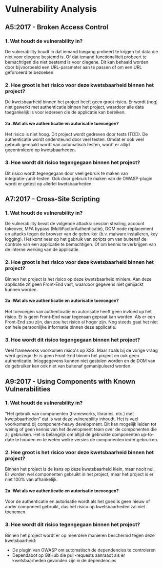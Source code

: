 # Vulnerability Analysis

## A5:2017 - Broken Access Control

### 1. Wat houdt de vulnerability in?

De vulnerability houdt in dat iemand toegang probeert te krijgen tot data 
die niet voor diegene bestemd is. Of dat iemand functionaliteit probeert
te bemachtigen die niet bestemd is voor diegene.
Dit kan behaald worden door bijvoorbeeld een URL-parameter
aan te passen of om een URL geforceerd te bezoeken.

### 2. Hoe groot is het risico voor deze kwetsbaarheid binnen het project?

De kwetsbaarheid binnen het project heeft geen groot risico.
Er wordt (nog) niet gewerkt met authenticatie binnen het project,
waardoor alle data toegankelijk is voor iedereen die de applicatie
kan bereiken.

#### 2a. Wat als we authenticatie en autorisatie toevoegen?

Het risico is niet hoog. Dit project wordt gedreven door tests (TDD).
De authenticatie wordt ondersteund door veel testen. Omdat er ook veel
gebruik gemaakt wordt van automatisch testen, wordt er altijd gecontroleerd
op kwetsbaarheden.

### 3. Hoe wordt dit risico tegengegaan binnen het project?

Dit risico wordt tegengegaan door veel gebruik te maken van integratie-/unit-testen.
Ook door gebruik te maken van de OWASP-plugin wordt er getest op allerlei kwetsbaarheden.

## A7:2017 - Cross-Site Scripting

### 1. Wat houdt de vulnerability in?

De vulnerability bevat de volgende attacks: session stealing, account takeover,
MFA bypass (MultiFactorAuthenticatie), DOM node replacement en attacks
tegen de browser van de gebruiker (b.v. malware installeren, key logging).
Het komt neer op het gebruik van scripts om van buitenaf de controle van een applicatie te
bemachtigen. Of om kennis te verkrijgen van de interne werking van de applicatie.

### 2. Hoe groot is het risico voor deze kwetsbaarheid binnen het project?

Binnen het project is het risico op deze kwetsbaarheid miniem. Aan deze applicatie zit
geen Front-End vast, waardoor gegevens niet gehijackt kunnen worden.

#### 2a. Wat als we authenticatie en autorisatie toevoegen?

Het toevoegen van authenticatie en autorisatie heeft geen invloed op het risico.
Er is geen Front-End waar tegenaan gepraat kan worden. Als er een Front-End zou zijn,
dan zou het risico al hoger zijn. Nog steeds gaat het niet om hele persoonlijke
informatie binnen deze applicatie.

### 3. Hoe wordt dit risico tegengegaan binnen het project?

Veel frameworks voorkomen risico's op XSS. Maar zoals bij de vorige vraag werd gezegd:
Er is geen Front-End binnen het project en ook geen authenticatie. Inloggegevens kunnen
niet gestolen worden en de DOM van de gebruiker kan ook niet van buitenaf gemanipuleerd worden.

## A9:2017 - Using Components with Known Vulnerabilities

### 1. Wat houdt de vulnerability in?

"Het gebruik van componenten (frameworks, libraries, etc.) met kwetsbaarheden" dat is wat deze
vulnerability inhoudt. Het is veel voorkomend bij component-heavy development. Dit kan mogelijk
leiden tot weinig of geen kennis van het development team over de componenten die zij gebruiken.
Het is belangrijk om altijd de gebruikte componenten up-to-date te houden en te weten welke versies
de componenten ieder gebruiken.

### 2. Hoe groot is het risico voor deze kwetsbaarheid binnen het project?

Binnen het project is de kans op deze kwetsbaarheid klein, maar nooit nul. Er worden wel
componenten gebruikt in het project, maar het project is er niet 100% van afhankelijk.

#### 2a. Wat als we authenticatie en autorisatie toevoegen?

Voor de authenticatie en autorisatie wordt als het goed is geen nieuw of ander component
gebruikt, dus het risico op kwetsbaarheden zal niet toenemen.

### 3. Hoe wordt dit risico tegengegaan binnen het project?

Binnen het project wordt er op meerdere manieren beschermd tegen deze kwetsbaarheid:
- De plugin van OWASP om automatisch de dependencies te controleren
- Dependabot op GitHub die pull-requests aanraadt als er kwetsbaarheden gevonden zijn in
de dependencies